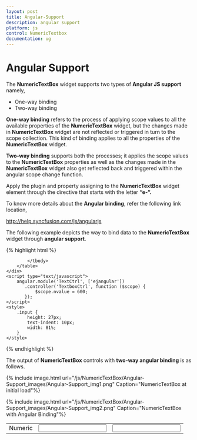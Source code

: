 ```yaml
---
layout: post
title: Angular-Support
description: angular support
platform: js
control: NumericTextbox
documentation: ug
---
```


# Angular Support

The **NumericTextBox** widget supports two types of **Angular JS support** namely, 

* One-way binding
* Two-way binding 



**One-way binding** refers to the process of applying scope values to all the available properties of the **NumericTextBox** widget, but the changes made in **NumericTextBox** widget are not reflected or triggered in turn to the scope collection. This kind of binding applies to all the properties of the **NumericTextBox** widget.

**Two-way binding** supports both the processes; it applies the scope values to the **NumericTextBox** properties as well as the changes made in the **NumericTextBox** widget also get reflected back and triggered within the angular scope change function.

Apply the plugin and property assigning to the **NumericTextBox** widget element through the directive that starts with the letter **“e-“.**

To know more details about the **Angular binding**, refer the following link location,

<http://help.syncfusion.com/js/angularjs>

The following example depicts the way to bind data to the **NumericTextBox** widget through **angular support**.

{% highlight html %}


<!DOCTYPE html>
<html xmlns="http://www.w3.org/1999/xhtml" ng-app="TextCtrl">
<head>
    <title></title>
    <!-- style sheet for default theme(flat azure) -->
    <link href="http://cdn.syncfusion.com/{{ site.releaseversion }}/js/web/flat-azure/ej.web.all.min.css" rel="stylesheet" />
    <!--scripts-->
    <script src="http://cdn.syncfusion.com/js/assets/external/jquery-1.10.2.min.js"> </script>
    <script src="http://cdn.syncfusion.com/js/assets/external/jquery.globalize.min.js"></script>
    <script src="http://cdn.syncfusion.com/js/assets/external/jquery.easing.1.3.min.js"> </script>
    <script src="http://cdn.syncfusion.com/js/assets/external/angular.min.js"> </script>
    <script src="http://cdn.syncfusion.com/{{ site.releaseversion }}/js/web/ej.web.all.min.js"></script>
    <script src="http://cdn.syncfusion.com/{{ site.releaseversion }}/js/ej.widget.angular.min.js"></script>
</head>
<body ng-controller="TextboxCtrl">
    <div id="center">
        <table cellpadding="10">
            <tbody>
                <tr>
                    <td>
                        <label for="numeric">Numeric</label>
                    </td>
                    <td>
                        <input id="numeric" type="text" ej-numerictextbox e-value="nvalue" />
                    </td>
                    <td>
                        <input type="text" class="input ejinputtext" ng-model="nvalue" />
                    </td>
                </tr>

            </tbody>
        </table>
    </div>
    <script type="text/javascript">
        angular.module('TextCtrl', ['ejangular'])
           .controller('TextboxCtrl', function ($scope) {
               $scope.nvalue = 600;
           });
    </script>
    <style>
        .input {
            height: 27px;
            text-indent: 10px;
            width: 81%;
        }
    </style>
</body>
</html>


{% endhighlight %}



The output of **NumericTextBox** controls with **two-way angular binding** is as follows.

{% include image.html url="/js/NumericTextBox/Angular-Support_images/Angular-Support_img1.png" Caption="NumericTextBox at initial load"%}

{% include image.html url="/js/NumericTextBox/Angular-Support_images/Angular-Support_img2.png" Caption="NumericTextBox with Angular Binding"%}

